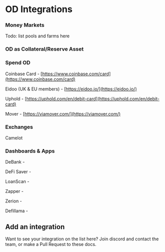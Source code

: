 # OD Integrations

### Money Markets
Todo: list pools and farms here

### OD as Collateral/Reserve Asset

### Spend OD

Coinbase Card - [https://www.coinbase.com/card](https://www.coinbase.com/card)

Eidoo (UK & EU members) - [https://eidoo.io/](https://eidoo.io/)

Uphold - [https://uphold.com/en/debit-card](https://uphold.com/en/debit-card)

Mover - [https://viamover.com/](https://viamover.com/)

### Exchanges

Camelot

### Dashboards & Apps

DeBank -

DeFi Saver -

LoanScan -

Zapper -

Zerion -

Defillama -

## Add an integration

Want to see your integration on the list here? Join discord and contact the team, or make a Pull Request to these docs.
